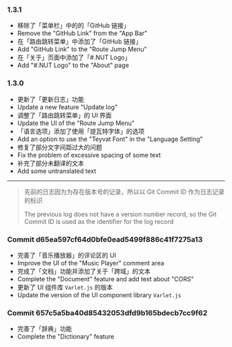 
### 1.3.1

- 移除了「菜单栏」中的的「GitHub 链接」
- Remove the "GitHub Link" from the "App Bar"
- 在「路由跳转菜单」中添加了「GitHub 链接」
- Add "GitHub Link" to the "Route Jump Menu"
- 在「关于」页面中添加了「#.NUT Logo」
- Add "#.NUT Logo" to the "About" page

### 1.3.0

- 更新了「更新日志」功能
- Update a new feature "Update log"
- 调整了「路由跳转菜单」的 UI 界面
- Update the UI of the "Route Jump Menu"
- 「语言选项」添加了使用「提瓦特字体」的选项
- Add an option to use the "Teyvat Font" in the "Language Setting"
- 修复了部分文字间距过大的问题
- Fix the problem of excessive spacing of some text
- 补充了部分未翻译的文本
- Add some untranslated text

---

> 先前的日志因为为存在版本号的记录，所以以 Git Commit ID 作为日志记录的标识
> 
> The previous log does not have a version number record, 
> so the Git Commit ID is used as the identifier for the log record

### Commit d65ea597cf64d0bfe0ead5499f886c41f7275a13

- 完善了「音乐播放器」的评论区的 UI
- Improve the UI of the "Music Player" comment area
- 完成了「文档」功能并添加了关于「跨域」的文本
- Complete the "Document" feature and add text about "CORS"
- 更新了 UI 组件库 `Varlet.js` 的版本
- Update the version of the UI component library `Varlet.js`

### Commit 657c5a5ba40d85432053dfd9b165bdecb7cc9f62

- 完善了「辞典」功能
- Complete the "Dictionary" feature